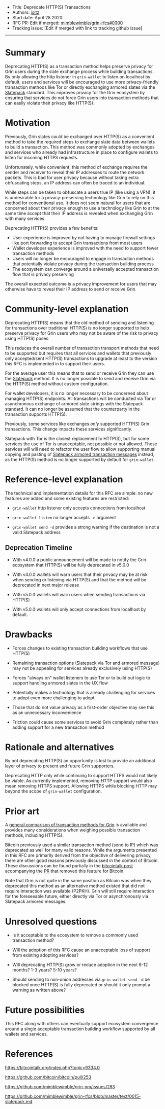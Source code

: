 - Title: Deprecate HTTP(S) Transactions
- Authors: [joltz](mailto:joltz@protonmail.com)
- Start date: April 28 2020
- RFC PR: Edit if merged: [mimblewimble/grin-rfcs#0000](https://github.com/mimblewimble/grin-rfcs/pull/0000)
- Tracking issue: [Edit if merged with link to tracking github issue]

---

# Summary
[summary]: #summary

Deprecating HTTP(S) as a transaction method helps preserve privacy for Grin users during the slate exchange process while building transactions. By only allowing the http listener in `grin-wallet` to listen on localhost by default, users and services will be encouraged to use more privacy-friendly transaction methods like Tor or directly exchanging armored slates via the [Slatepack](https://github.com/mimblewimble/grin-rfcs/blob/master/text/0015-slatepack.md) standard. This improves privacy for the Grin ecosystem by ensuring that services do not force Grin users into transaction methods that can easily violate their privacy like HTTP(S).

# Motivation
[motivation]: #motivation

Previously, Grin slates could be exchanged over HTTP(S) as a convenient method to take the required steps to exchange slate data between wallets to build a transaction. This method was commonly adopted by exchanges and services who already had infrastructure in place to configure wallets to listen for incoming HTTPS requests.

Unfortunately, while convenient, this method of exchange requires the sender and receiver to reveal their IP addresses to route the network packets. This is bad for user privacy because without taking extra obfuscating steps, an IP address can often be traced to an individual.

While steps can be taken to obfuscate a users true IP (like using a VPN), it is undesirable for a privacy-preserving technology like Grin to rely on this method for conventional use. It does not seem natural for users that are concerned about their privacy enough to use a technology like Grin to at the same time accept that their IP address is revealed when exchanging Grin with many services.

Deprecating HTTP(S) provides a few benefits:
  - User experience is improved by not having to manage firewall settings like port forwarding to accept Grin transactions from most users
  - Wallet developer experience is improved with the need to support fewer transaction methods
  - Users will no longer be encouraged to engage in transaction methods that potentially violate privacy during the transaction building process
  - The ecosystem can converge around a universally accepted transaction flow that is privacy preserving

The overall expected outcome is a privacy improvement for users that may otherwise have to reveal their IP address to send or receive Grin.

# Community-level explanation
[community-level-explanation]: #community-level-explanation

Deprecating HTTP(S) means that the old method of sending and listening for transactions over traditional HTTP(S) is no longer supported to help preserve privacy for Grin users who may not be aware of the risk to privacy using HTTP(S) poses.

This reduces the overall number of transaction transport methods that need to be supported but requires that all services and wallets that previously only accepted/sent HTTP(S) transactions to upgrade at least to the version this RFC is implemented in to support their users.

For the average user this means that to send or receive Grin they can use the [Slatepack](https://github.com/mimblewimble/grin-rfcs/blob/master/text/0015-slatepack.md) method. It is no longer possible to send and receive Grin via the HTTP(S) method without custom configuration.

For wallet developers, it is no longer necessary to be concerned about managing HTTP(S) endpoints. All transactions will be conducted via Tor or asynchronous exchange of armored slate strings with the Slatepack standard. It can no longer be assumed that the counterparty in the transaction supports HTTP(S).

Previously, some services like exchanges _only_ supported HTTP(S) Grin transactions. This change impacts these services significantly.

Slatepack with Tor is the closest replacement to HTTP(S), but for some services the use of Tor is unacceptable, not possible or not allowed. These services will will need to refactor the user flow to allow supporting manual copying and pasting of [Slatepack armored transaction messages](https://github.com/mimblewimble/grin-rfcs/blob/master/text/0015-slatepack.md#slatepackmessage) instead, as the HTTP(S) method is no longer supported by default for `grin-wallet`.

# Reference-level explanation
[reference-level-explanation]: #reference-level-explanation

The technical and implementation details for this RFC are simple: no new features are added and some existing features are restricted:

- `grin-wallet` http listener only accepts connections from localhost

- `grin-wallet listen` no longer accepts `-e` argument

- `grin-wallet send -d` provides a strong warning if the destination is not a valid Slatepack address

## Deprecation Timeline

- With v4.0.0 a public announcement will be made to notify the Grin ecosystem that HTTP(S) will be fully deprecated in v5.0.0

- With v4.0.0 wallets will warn users that their privacy may be at risk when sending or listening via HTTP(S) and that the method will be deprecated in next major release

- With v5.0.0 wallets will warn users when sending transactions via HTTP(S)

- With v5.0.0 wallets will only accept connections from localhost by default.

# Drawbacks
[drawbacks]: #drawbacks

- Forces changes to existing transaction building workflows that use HTTP(S)

- Remaining transaction options (Slatepack via Tor and armored message) may not be appealing for services already exclusively using HTTP(S)

- Forces "always on" wallet listeners to use Tor or to build out logic to support handling armored slates in the UX flow

- Potentially makes a technology that is already challenging for services to adopt even more challenging to adopt

- Those that do not value privacy as a first-order objective may see this as an unnecessary inconvenience

- Friction could cause some services to avoid Grin completely rather than adding support for a new transaction method

# Rationale and alternatives
[rationale-and-alternatives]: #rationale-and-alternatives

By not deprecating HTTP(S) an opportunity is lost to provide an additional layer of privacy to present and future Grin supporters.

Deprecating HTTP only while continuing to support HTTPS would not likely be viable. As currently implemented, removing HTTP support would also mean removing HTTPS support. Allowing HTTPS while blocking HTTP may beyond the scope of `grin-wallet` configuration.

# Prior art
[prior-art]: #prior-art

A [general comparison of transaction methods for Grin](https://github.com/mimblewimble/grin-pm/issues/283) is available and provides many considerations when weighing possible transaction methods, including HTTP(S).

Bitcoin previously used a similar transaction method (send to IP) which was deprecated as well for many valid reasons. While the arguments presented in this RFC are primarily derived from the objective of delivering privacy, there are other good reasons previously discussed in the context of Bitcoin. These discussions can be found partially in the [bitcointalk post](https://bitcointalk.org/index.php?topic=9334.0) accompanying the [PR](https://github.com/bitcoin/bitcoin/pull/253) that removed this feature for Bitcoin.

Note that Grin is not quite in the same position as Bitcoin was when they deprecated this method as an alternative method existed that did not require interaction was available (P2PKH). Grin will still require interaction for the foreseeable future, either directly via Tor or asynchronously via Slatepack armored messages.

# Unresolved questions
[unresolved-questions]: #unresolved-questions

- Is it acceptable to the ecosystem to remove a commonly used transaction method?

- Will the adoption of this RFC cause an unacceptable loss of support from existing adopting services?

- Will deprecating HTTP(S) grow or reduce adoption in the next 6-12 months? 1-3 years? 5-10 years?

- Should sending to non-onion addresses via `grin-wallet send -d` be blocked once HTTP(S) is fully deprecated or should it only prompt a warning as written above?

# Future possibilities
[future-possibilities]: #future-possibilities

This RFC along with others can eventually support ecosystem convergence around a single acceptable transaction building workflow supported by all wallets and services.

# References
[references]: #references

https://bitcointalk.org/index.php?topic=9334.0

https://github.com/bitcoin/bitcoin/pull/253

https://github.com/mimblewimble/grin-pm/issues/283

https://github.com/mimblewimble/grin-rfcs/blob/master/text/0015-slatepack.md
